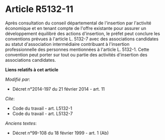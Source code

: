# Article R5132-11

Après consultation du conseil départemental de l'insertion par l'activité économique et en tenant compte de l'offre existante
pour assurer un développement équilibré des actions d'insertion, le préfet peut conclure les conventions prévues à l'article
L. 5132-7 avec des associations candidates au statut d'association intermédiaire contribuant à l'insertion professionnelle
des personnes mentionnées à l'article L. 5132-1. Cette convention peut porter sur tout ou partie des activités d'insertion
des associations candidates.

**Liens relatifs à cet article**

_Modifié par_:

  - Décret n°2014-197 du 21 février 2014 - art. 11

_Cite_:

  - Code du travail - art. L5132-1
  - Code du travail - art. L5132-7

_Anciens textes_:

  - Décret n°99-108 du 18 février 1999 - art. 1 (Ab)
